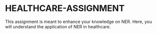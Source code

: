 # HEALTHCARE-ASSIGNMENT
This assignment is meant to enhance your knowledge on NER. Here, you will understand the application of NER in healthcare.
